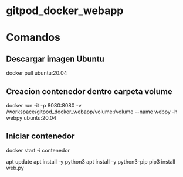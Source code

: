 # gitpod_docker_webapp

# Comandos 

## Descargar imagen Ubuntu
docker pull ubuntu:20.04

## Creacion contenedor dentro carpeta volume
docker run -it -p 8080:8080 -v /workspace/gitpod_docker_webapp/volume:/volume --name webpy -h webpy ubuntu:20.04

## Iniciar contenedor 
docker start -i contenedor

apt update 
apt install -y python3
apt install -y python3-pip
pip3 install web.py